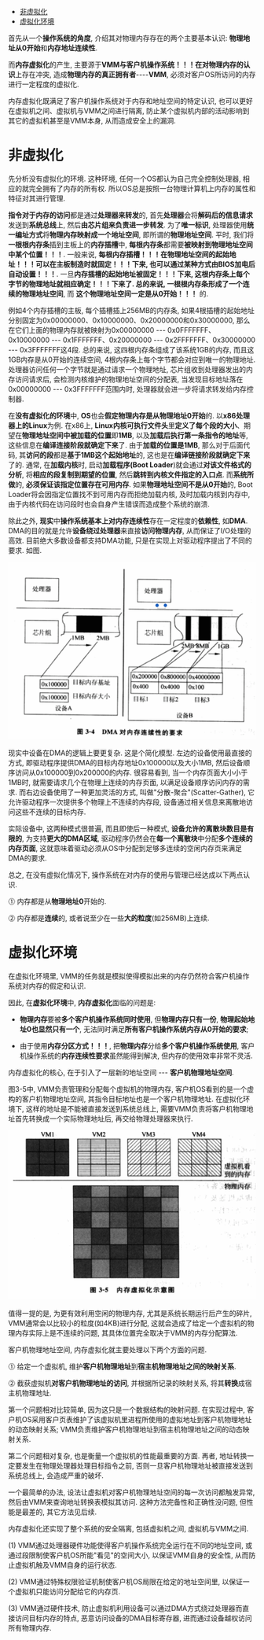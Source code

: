 
<!-- @import "[TOC]" {cmd="toc" depthFrom=1 depthTo=6 orderedList=false} -->

<!-- code_chunk_output -->

* [非虚拟化](#非虚拟化)
* [虚拟化环境](#虚拟化环境)

<!-- /code_chunk_output -->

首先从一个**操作系统的角度**, 介绍其对物理内存存在的两个主要基本认识: **物理地址从0开始**和**内存地址连续性**. 

而**内存虚拟化**的产生, 主要源于**VMM与客户机操作系统！！！**在**对物理内存的认识**上存在冲突, 造成**物理内存的真正拥有者**----**VMM**, 必须对客户OS所访问的内存进行一定程度的虚拟化. 

内存虚拟化既满足了客户机操作系统对于内存和地址空间的特定认识, 也可以更好在虚拟机之间、虚拟机与VMM之间进行隔离, 防止某个虚拟机内部的活动影响到其它的虚拟机甚至是VMM本身, 从而造成安全上的漏洞.

# 非虚拟化

先分析没有虚拟化的环境. 这种环境, 任何一个OS都认为自己完全控制处理器, 相应的就完全拥有了内存的所有权. 所以OS总是按照一台物理计算机上内存的属性和特征对其进行管理.

**指令对于内存的访问**都是通过**处理器来转发**的, 首先**处理器**会将**解码后的信息请求**发送到**系统总线**上, 然后**由芯片组来负责进一步转发**. 为了**唯一标识**, 处理器使用**统一编址方式**将**物理内存映射成一个地址空间**, 即所谓的**物理地址空间**. 平时, 我们将**一根根内存条**插到主板上的**内存插槽**中, **每根内存条**都需要**被映射到物理地址空间中某个位置！！！**. 一般来说, **每根内存插槽！！！**在**物理地址空间的起始地址！！！**可以在**主板制造时就固定！！！**下来, 也可以通过某种方式由**BIOS加电后自动设置！！！**. 一旦**内存插槽的起始地址被固定！！！**下来, 这根内存条上**每个字节的物理地址就相应确定！！！**下来了. 总的来说, **一根根内存条**形成了一个**连续的物理地址空间**, 而 **这个物理地址空间一定是从0开始！！！** 的.

例如4个内存插槽的主板, 每个插槽插上256MB的内存条, 如果4根插槽的起始地址分别固定为0x00000000、0x10000000、0x20000000和0x30000000, 那么在它们上面的物理内存就被映射为0x00000000 --- 0x0FFFFFFF、0x10000000 --- 0x1FFFFFFF、0x20000000 --- 0x2FFFFFFF、0x30000000 --- 0x3FFFFFFF这4段. 总的来说, 这四根内存条组成了该系统1GB的内存, 而且这1GB内存是从0开始的连续空间, 4根内存条上每个字节都会对应到唯一的物理地址. 处理器访问任何一个字节就是通过请求一个物理地址, 芯片组收到处理器发出的内存访问请求后, 会检测内核维护的物理地址空间的分配表, 当发现目标地址落在0x00000000 --- 0x3FFFFFFF范围内时, 处理器就会进一步将请求转发给内存控制器.

在**没有虚拟化的环境**中, **OS**也会**假定物理内存是从物理地址0开始**的. 以**x86处理器上的Linux**为例. 在x86上, **Linux内核可执行文件头**里**定义了每个段的大小**、期望在**物理地址空间中被加载的位置**即**1MB**, 以及**加载后执行第一条指令的地址**等, 这些信息在**编译连接阶段就确定下来**了. 由于**加载的位置是1MB**, 那么对于后面代码, 其**访问的段**都是**基于1MB这个起始地址**的, 这也是在**编译链接阶段就确定下来**了的. 通常, 在**加载内核**时, 启动**加载程序(Boot Loader**)就会通过**对该文件格式的分析**, 将**相应的段复制到期望的位置**, 然后**跳转到内核文件指定的入口点**. 而**系统所做**的, **必须保证该指定位置存在可用内存**. 如果**物理地址空间不是从0开始**的, Boot Loader将会因指定位置找不到可用内存而拒绝加载内核, 及时加载内核到内存中, 由于内核代码在访问段时也会自身产生错误而造成整个系统的崩溃.

除此之外, **现实**中**操作系统基本上对内存连续性**存在一定程度的**依赖性**, 如**DMA**. DMA的目的就是允许**设备绕过处理器**来直接**访问物理内存**, 从而保证了I/O处理的高效. 目前绝大多数设备都支持DMA功能, 只是在实现上对驱动程序提出了不同的要求. 如图.

![config](./images/4.png)

现实中设备在DMA的逻辑上要更复杂. 这是个简化模型. 左边的设备使用最直接的方式, 即驱动程序提供DMA的目标内存地址0x100000以及大小1MB, 然后设备顺序访问从0x100000到0x200000的内存. 很容易看到, 当一个内存页面大小小于1MB时, 就需要请求几个在物理上连续的内存页面, 以满足设备顺序访问内存的需求. 而右边设备使用了一种更加灵活的方式, 叫做"分散\-聚合"(Scatter\-Gather), 它允许驱动程序一次提供多个物理上不连续的内存段, 设备通过相关信息来离散地访问这些不连续的目标内存.

实际设备中, 这两种模式很普遍, 而且即使后一种模式, **设备允许的离散块数目是有限的**, 为支持**更大的DMA区域**, 驱动程序仍然会在**每一个离散块**中分配**多个连续的内存页面**, 这就意味着驱动必须从OS中分配到足够多连续的空闲内存页来满足DMA的要求.

总之, 在没有虚拟化情况下, 操作系统在对内存的使用与管理已经达成以下两点认识.

⓵ 内存都是从**物理地址0**开始的.

⓶ 内存都是**连续**的, 或者说至少在一些**大的粒度**(如256MB)上连续.

# 虚拟化环境

在虚拟化环境里, VMM的任务就是模拟使得模拟出来的内存仍然符合客户机操作系统对内存的假定和认识.

因此, 在**虚拟化环境**中, **内存虚拟化**面临的问题是: 

- **物理内存**要被**多个客户机操作系统同时使用**, 但**物理内存只有一份**, **物理起始地址0也显然只有一个**, 无法同时满足**所有客户机操作系统内存从0开始的要求**; 

- 由于使用**内存分区方式！！！**, 把**物理内存**分给**多个客户机操作系统使用**, 客户机操作系统的**内存连续性要求**虽然能得到解决, 但内存的使用效率非常不灵活. 

内存虚拟化的核心, 在于引入了一层新的地址空间 --- **客户机物理地址空间**.

图3\-5中, VMM负责管理和分配每个虚拟机的物理内存, 客户机OS看到的是一个虚构的客户机物理地址空间, 其指令目标地址也是一个客户机物理地址. 在虚拟化环境下, 这样的地址是不能被直接发送到系统总线上, 需要VMM负责将客户机物理地址首先转换成一个实际物理地址后, 再交给物理处理器来执行.

![config](./images/5.png)

值得一提的是, 为更有效利用空闲的物理内存, 尤其是系统长期运行后产生的碎片, VMM通常会以比较小的粒度(如4KB)进行分配, 这就会造成了给定一个虚拟机的物理内存实际上是不连续的问题, 其具体位置完全取决于VMM的内存分配算法.

客户机物理地址空间, 内存虚拟化就主要处理以下两个方面的问题.

⓵ 给定一个虚拟机, 维护**客户机物理地址**到**宿主机物理地址之间的映射关系**.

⓶ 截获虚拟机**对客户机物理地址的访问**, 并根据所记录的映射关系, 将其**转换**成宿主机物理地址.

第一个问题相对比较简单, 因为这只是一个数据结构的映射问题. 在实现过程中, 客户机OS采用客户页表维护了该虚拟机里进程所使用的虚拟地址到客户机物理地址的动态映射关系; VMM负责维护客户机物理地址到宿主机物理地址之间的动态映射关系.

第二个问题相对复杂, 也是衡量一个虚拟机的性能最重要的方面. 再者, 地址转换一定要发生在物理处理器处理目标指令之前, 否则一旦客户机物理地址被直接发送到系统总线上, 会造成严重的破坏.

一个最简单的办法, 设法让虚拟机对客户机物理地址空间的每一次访问都触发异常, 然后由VMM来查询地址转换表模拟其访问. 这种方法完备性和正确性没问题, 但性能是最差的, 其它方法见后续.

内存虚拟化还实现了整个系统的安全隔离, 包括虚拟机之间, 虚拟机与VMM之间.

(1) VMM通过处理器硬件功能使得客户机操作系统完全运行在不同的地址空间, 或通过段限制使客户机OS所能"看见"的空间大小, 以保证VMM自身的安全性, 从而防止虚拟机触及VMM自身的运行状态.

(2) VMM通过特殊权限验证机制使客户机OS局限在给定的地址空间里, 以保证一个虚拟机只能访问分配给它的内存页.

(3) VMM通过硬件技术, 防止虚拟机利用设备可以通过DMA方式绕过处理器而直接访问目标内存的特点, 恶意访问设备的DMA目标寄存器, 进而通过设备越权访问所有物理内存.